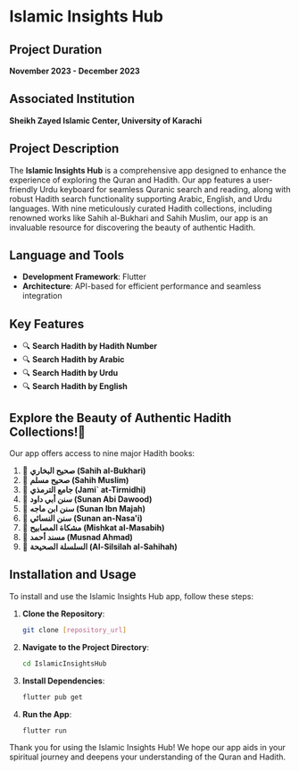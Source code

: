 # Islamic Insights Hub

## Project Duration
**November 2023 - December 2023**

## Associated Institution
**Sheikh Zayed Islamic Center, University of Karachi**

## Project Description
The **Islamic Insights Hub** is a comprehensive app designed to enhance the experience of exploring the Quran and Hadith. Our app features a user-friendly Urdu keyboard for seamless Quranic search and reading, along with robust Hadith search functionality supporting Arabic, English, and Urdu languages. With nine meticulously curated Hadith collections, including renowned works like Sahih al-Bukhari and Sahih Muslim, our app is an invaluable resource for discovering the beauty of authentic Hadith.

## Language and Tools
- **Development Framework**: Flutter
- **Architecture**: API-based for efficient performance and seamless integration

## Key Features
- 🔍 **Search Hadith by Hadith Number**
- 🔍 **Search Hadith by Arabic**
- 🔍 **Search Hadith by Urdu**
- 🔍 **Search Hadith by English**

## Explore the Beauty of Authentic Hadith Collections!📖
Our app offers access to nine major Hadith books:
1. 📖 **صحيح البخاري (Sahih al-Bukhari)**
2. 📖 **صحيح مسلم (Sahih Muslim)**
3. 📖 **جامع الترمذي (Jami` at-Tirmidhi)**
4. 📖 **سنن أبي داود (Sunan Abi Dawood)**
5. 📖 **سنن ابن ماجه (Sunan Ibn Majah)**
6. 📖 **سنن النسائي (Sunan an-Nasa'i)**
7. 📖 **مشكاة المصابيح (Mishkat al-Masabih)**
8. 📖 **مسند أحمد (Musnad Ahmad)**
9. 📖 **السلسلة الصحيحة (Al-Silsilah al-Sahihah)**

## Installation and Usage
To install and use the Islamic Insights Hub app, follow these steps:

1. **Clone the Repository**:
   ```bash
   git clone [repository_url]
   ```
2. **Navigate to the Project Directory**:
   ```bash
   cd IslamicInsightsHub
   ```
3. **Install Dependencies**:
   ```bash
   flutter pub get
   ```
4. **Run the App**:
   ```bash
   flutter run
   ```




Thank you for using the Islamic Insights Hub! We hope our app aids in your spiritual journey and deepens your understanding of the Quran and Hadith.
